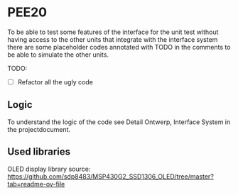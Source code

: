 # PEE20

To be able to test some features of the interface for the unit test without having access to the other units that integrate with the interface system there are some placeholder codes annotated with TODO in the comments to be able to simulate the other units.


TODO:
- [ ] Refactor all the ugly code


## Logic
To understand the logic of the code see Detail Ontwerp, Interface System in the projectdocument.


## Used libraries
OLED display library source:
https://github.com/sdp8483/MSP430G2_SSD1306_OLED/tree/master?tab=readme-ov-file


